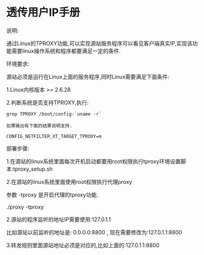 # 透传用户IP手册

说明:

通过Linux的TPROXY功能,可以实现源站服务程序可以看见客户端真实IP,实现该功能需要linux操作系统和程序都要满足一定的条件.

环境要求:

源站必须是运行在Linux上面的服务程序,同时Linux需要满足下面条件:

1.Linux内核版本 >= 2.6.28

2.判断系统是否支持TPROXY,执行:

    grep TPROXY /boot/config-`uname -r`

    如果输出有下面的结果说明支持.

    CONFIG_NETFILTER_XT_TARGET_TPROXY=m

部署步骤:

1.在源站的linux系统里面每次开机启动都要用root权限执行tproxy环境设置脚本:tproxy_setup.sh

2.在源站的linux系统里面使用root权限执行代理proxy

参数 -tproxy 是开启代理的tproxy功能.

./proxy -tproxy

2.源站的程序监听的地址IP需要使用:127.0.1.1

比如源站以前监听的地址是: 0.0.0.0:8800 , 现在需要修改为:127.0.1.1:8800

3.转发规则里面源站地址必须是对应的,比如上面的:127.0.1.1:8800
